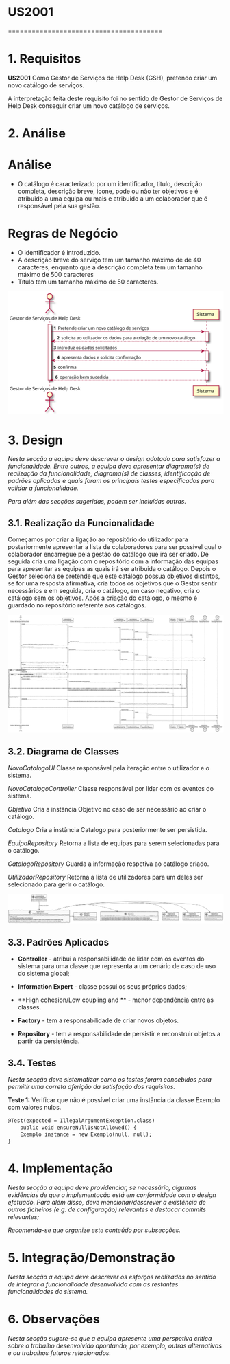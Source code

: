 # US2001
=======================================


# 1. Requisitos

**US2001** Como Gestor de Serviços de Help Desk (GSH), pretendo criar um novo catálogo de serviços.

A interpretação feita deste requisito foi no sentido de Gestor de Serviços de Help Desk conseguir criar um novo catálogo de serviços.

# 2. Análise

# Análise

* O catálogo é caracterizado por um identificador, titulo, descrição completa, descrição breve, icone, pode ou não ter objetivos e é atribuido a uma equipa ou mais e atribuido a um colaborador que é responsável pela sua gestão.

# Regras de Negócio

* O identificador é introduzido.
* A descrição breve do serviço tem um tamanho máximo de de 40 caracteres, enquanto que a descrição completa tem um tamanho máximo de 500 caracteres
* Título tem um tamanho máximo de 50 caracteres.


![SSD.svg](SSD.svg)


# 3. Design

*Nesta secção a equipa deve descrever o design adotado para satisfazer a funcionalidade. Entre outros, a equipa deve apresentar diagrama(s) de realização da funcionalidade, diagrama(s) de classes, identificação de padrões aplicados e quais foram os principais testes especificados para validar a funcionalidade.*

*Para além das secções sugeridas, podem ser incluídas outras.*

## 3.1. Realização da Funcionalidade

Começamos por criar a ligação ao repositório do utilizador para posteriormente apresentar a lista de colaboradores para ser possível qual o colaborador encarregue pela gestão do catálogo que irá ser criado.
De seguida cria uma ligação com o repositório com a informação das equipas para apresentar as equipas as quais irá ser atribuida o catálogo.
Depois o Gestor seleciona se pretende que este catálogo possua objetivos distintos, se for uma resposta afirmativa, cria todos os objetivos que o Gestor sentir necessários e em seguida, cria o catálogo, em caso negativo, cria o catálogo sem os objetivos.
Após a criação do catálogo, o mesmo é guardado no repositório referente aos catálogos.


![SD.svg](SD.svg)

## 3.2. Diagrama de Classes

*NovoCatalogoUI*
Classe responsável pela iteração entre o utilizador e o sistema.

*NovoCatalogoController*
Classe responsável por lidar com os eventos do sistema.

*Objetivo*
Cria a instância Objetivo no caso de ser necessário ao criar o catálogo.

*Catalogo*
Cria a instância Catalogo para posteriormente ser persistida.

*EquipaRepository*
Retorna a lista de equipas para serem selecionadas para o catálogo.

*CatalogoRepository*
Guarda a informação respetiva ao catálogo criado.

*UtilizadorRepository*
Retorna a lista de utilizadores para um deles ser selecionado para gerir o catálogo.


![CD.svg](CD.svg)

## 3.3. Padrões Aplicados


* **Controller** - atribui a responsabilidade de lidar com os eventos do sistema para uma classe que representa a um cenário de caso de uso do sistema global;

* **Information Expert** - classe possui os seus próprios dados;

* **High cohesion/Low coupling and ** - menor dependência entre as classes.

* **Factory** - tem a responsabilidade de criar novos objetos.

* **Repository** - tem a responsabilidade de persistir e reconstruir objetos a partir da persistência.


## 3.4. Testes 
*Nesta secção deve sistematizar como os testes foram concebidos para permitir uma correta aferição da satisfação dos requisitos.*

**Teste 1:** Verificar que não é possível criar uma instância da classe Exemplo com valores nulos.

	@Test(expected = IllegalArgumentException.class)
		public void ensureNullIsNotAllowed() {
		Exemplo instance = new Exemplo(null, null);
	}

# 4. Implementação

*Nesta secção a equipa deve providenciar, se necessário, algumas evidências de que a implementação está em conformidade com o design efetuado. Para além disso, deve mencionar/descrever a existência de outros ficheiros (e.g. de configuração) relevantes e destacar commits relevantes;*

*Recomenda-se que organize este conteúdo por subsecções.*

# 5. Integração/Demonstração

*Nesta secção a equipa deve descrever os esforços realizados no sentido de integrar a funcionalidade desenvolvida com as restantes funcionalidades do sistema.*

# 6. Observações

*Nesta secção sugere-se que a equipa apresente uma perspetiva critica sobre o trabalho desenvolvido apontando, por exemplo, outras alternativas e ou trabalhos futuros relacionados.*

